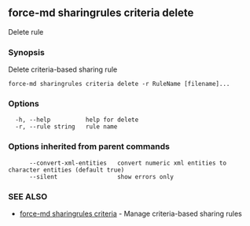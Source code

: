 ## force-md sharingrules criteria delete

Delete rule

### Synopsis

Delete criteria-based sharing rule

```
force-md sharingrules criteria delete -r RuleName [filename]...
```

### Options

```
  -h, --help          help for delete
  -r, --rule string   rule name
```

### Options inherited from parent commands

```
      --convert-xml-entities   convert numeric xml entities to character entities (default true)
      --silent                 show errors only
```

### SEE ALSO

* [force-md sharingrules criteria](force-md_sharingrules_criteria.md)	 - Manage criteria-based sharing rules

